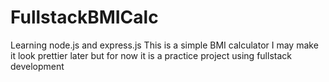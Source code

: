 # FullstackBMICalc

Learning node.js and express.js This is a simple BMI calculator I may make it look prettier later but for now it is a practice project using fullstack development  